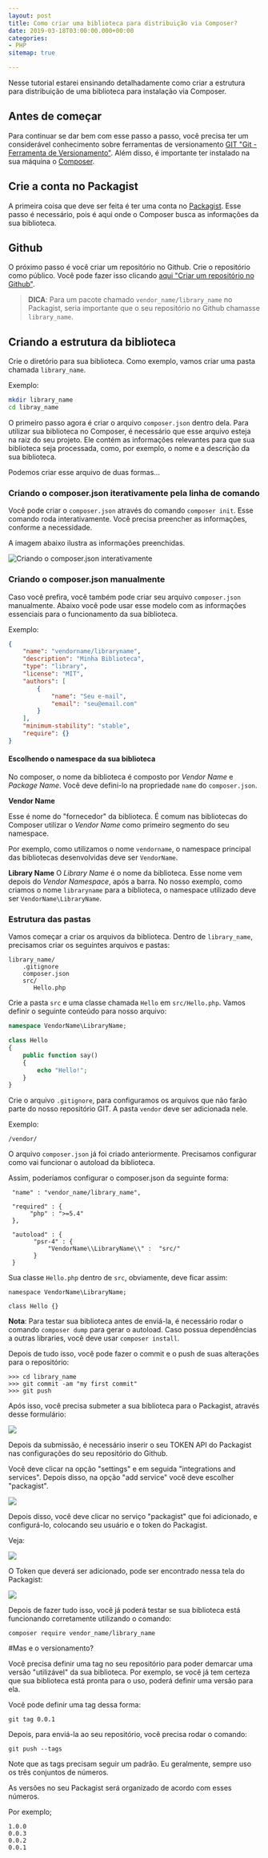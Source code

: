 ```yaml
---
layout: post
title: Como criar uma biblioteca para distribuição via Composer?
date: 2019-03-18T03:00:00.000+00:00
categories:
- PHP
sitemap: true

---
```

Nesse tutorial estarei ensinando detalhadamente como criar a estrutura para  distribuição de uma biblioteca para instalação via Composer.

## Antes de começar

Para continuar se dar bem com esse passo a passo, você precisa ter um considerável conhecimento sobre ferramentas de versionamento [GIT "Git - Ferramenta de Versionamento"](https://git-scm.com/). Além disso, é importante ter instalado na sua máquina o [Composer](https://getcomposer.org/).

## Crie a conta no Packagist

A primeira coisa que deve ser feita é ter uma conta no [Packagist](https://packagist.org/). Esse passo é necessário, pois é aqui onde o Composer busca as informações da sua biblioteca.

## Github

O próximo passo é você criar um repositório no Github. Crie o repositório como público. Você pode fazer isso clicando [aqui "Criar um repositório no Github"](https://github.com/new).

> **DICA**: Para um pacote chamado `vendor_name/library_name` no Packagist, seria importante que o seu repositório no Github chamasse `library_name`.

## Criando a estrutura da biblioteca

Crie o diretório para sua biblioteca. Como exemplo, vamos criar uma pasta chamada `library_name`.

Exemplo:
```bash
mkdir library_name
cd libray_name
```

O primeiro passo agora é criar o arquivo `composer.json`  dentro dela. Para utilizar sua biblioteca no Composer, é necessário que esse arquivo esteja na raiz do seu projeto. Ele contém as informações relevantes para que sua biblioteca seja processada, como, por exemplo, o nome e a descrição da sua biblioteca.

Podemos criar esse arquivo de duas formas...

### Criando o composer.json iterativamente pela linha de comando

Você pode criar o `composer.json` através do comando `composer init`.  Esse comando roda interativamente. Você precisa preencher as informações, conforme a necessidade.

A imagem abaixo ilustra as informações preenchidas.

![Criando o composer.json interativamente](/uploads/composer_init.png)

### Criando o composer.json manualmente

Caso você prefira, você também pode criar seu arquivo `composer.json` manualmente. Abaixo você pode usar esse modelo com as informações essenciais para o funcionamento da sua biblioteca.

Exemplo:

```json
{
    "name": "vendorname/libraryname",
    "description": "Minha Biblioteca",
    "type": "library",
    "license": "MIT",
    "authors": [
        {
            "name": "Seu e-mail",
            "email": "seu@email.com"
        }
    ],
    "minimum-stability": "stable",
    "require": {}
}
```

#### Escolhendo o namespace da sua biblioteca

No composer, o nome da biblioteca é composto por _Vendor Name_ e _Package Name_. Você deve defini-lo na propriedade `name` do `composer.json`.

**Vendor Name**

Esse é nome do "fornecedor" da biblioteca. É comum nas bibliotecas do Composer utilizar o _Vendor Name_ como primeiro segmento do seu namespace. 

Por exemplo, como utilizamos o nome `vendorname`, o namespace principal das bibliotecas desenvolvidas deve ser `VendorName`.


**Library Name**
O _Library Name_ é o nome da biblioteca. Esse nome vem depois do *Vendor Namespace*, após a barra. No nosso exemplo, como criamos o nome  `libraryname` para a biblioteca, o namespace utilizado deve ser `VendorName\LibraryName`.

### Estrutura das pastas 

Vamos começar a criar os arquivos da biblioteca. Dentro de `library_name`, precisamos criar os seguintes arquivos e pastas:

    library_name/
        .gitignore
        composer.json
        src/
           Hello.php
           

Crie a pasta `src` e uma classe chamada `Hello` em `src/Hello.php`. Vamos definir o seguinte conteúdo para nosso arquivo:

```php
namespace VendorName\LibraryName;

class Hello
{
    public function say()
    {
        echo "Hello!";
    }
}
```

Crie o arquivo `.gitignore`, para configuramos os arquivos que não farão parte do nosso repositório GIT. A pasta `vendor` deve ser adicionada nele.

Exemplo:

```
/vendor/
```

O arquivo `composer.json` já foi criado anteriormente. Precisamos configurar como vai funcionar o autoload da biblioteca.

Assim, poderíamos configurar o composer.json da seguinte forma:

     "name" : "vendor_name/library_name",
    
     "required" : {
          "php" : ">=5.4"
     },
    
     "autoload" : {
           "psr-4" : {
               "VendorName\\LibraryName\\" :  "src/"
           }
     }

Sua classe `Hello.php` dentro de `src`, obviamente, deve ficar assim:

    namespace VendorName\LibraryName;
    
    class Hello {}

**Nota**: Para testar sua biblioteca antes de enviá-la, é necessário rodar o comando `composer dump` para gerar o autoload. Caso possua dependências a outras libraries, você deve usar `composer install`.

Depois de tudo isso, você pode fazer o commit e o push de suas alterações para o repositório:

    >>> cd library_name
    >>> git commit -am "my first commit"
    >>> git push

Após isso, você precisa submeter a sua biblioteca para o Packagist, através desse formulário:

<img src="https://i.stack.imgur.com/H3hrE.png" />

Depois da submissão, é necessário inserir o seu TOKEN API do Packagist nas configurações do seu repositório do Github.

Você deve clicar na opção "settings" e em seguida "integrations and services". Depois disso, na opção "add service" você deve escolher "packagist".

<img src="https://i.stack.imgur.com/nPzhs.png">

Depois disso, você deve clicar no serviço "packagist" que foi adicionado, e configurá-lo, colocando seu usuário e o token do Packagist.

Veja:

<img src="https://i.stack.imgur.com/NKyTU.png" />

O Token que deverá ser adicionado, pode ser encontrado nessa tela do Packagist:

<img src="https://i.stack.imgur.com/DQn93.png" />

Depois de fazer tudo isso, você já poderá testar se sua biblioteca está funcionando corretamente utilizando o comando:

    composer require vendor_name/library_name

\#Mas e o versionamento?

Você precisa definir uma tag no seu repositório para poder demarcar uma versão "utilizável" da sua biblioteca. Por exemplo, se você já tem certeza que sua biblioteca está pronta para o uso, poderá definir uma versão para ela.

Você pode definir uma tag dessa forma:

    git tag 0.0.1

Depois, para enviá-la ao seu repositório, você precisa rodar o comando:

    git push --tags

Note que as tags precisam seguir um padrão. Eu geralmente, sempre uso os três conjuntos de números.

As versões no seu Packagist será organizado de acordo com esses números.

Por exemplo;

    1.0.0
    0.0.3
    0.0.2
    0.0.1